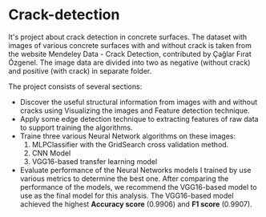 # Crack-detection

It's project about crack detection in concrete surfaces.
The dataset with images of various concrete surfaces with and without crack is taken from the website Mendeley Data - Crack Detection, contributed by Çağlar Fırat Özgenel.
The image data are divided into two as negative (without crack) and positive (with crack) in separate folder.

The project consists of several sections:  
- Discover the useful structural information from images with and without cracks using Visualizing the images and Feature detection technique.
- Apply some edge detection technique to extracting features of raw data to support training the algorithms.
- Traine three various Neural Network algorithms on these images:
    1.	MLPClassifier with the GridSearch cross validation method.
    2.	CNN Model
    3.	VGG16-based transfer learning model
- Evaluate performance of the Neural Networks models I trained by use various metrics to determine the best one.
  After comparing the performance of the models, we recommend the VGG16-based model to use as the final model for this analysis.
  The VGG16-based model achieved the highest **Accuracy score** (0.9906) and **F1 score** (0.9907).
